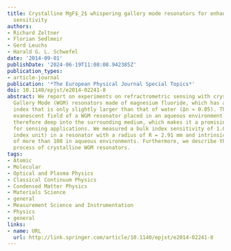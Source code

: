 ```yaml
---
title: Crystalline MgF$_2$ whispering gallery mode resonators for enhanced bulk index
  sensitivity
authors:
- Richard Zeltner
- Florian Sedlmeir
- Gerd Leuchs
- Harald G. L. Schwefel
date: '2014-09-01'
publishDate: '2024-06-19T11:08:08.942385Z'
publication_types:
- article-journal
publication: '*The European Physical Journal Special Topics*'
doi: 10.1140/epjst/e2014-02241-8
abstract: We report on experiments on refractrometric sensing with crystalline Whispering
  Gallery Mode (WGM) resonators made of magnesium fluoride, which has a refractive
  index that is only slightly larger than that of water (Δn ≈ 0.05). The resulting
  evanescent field of a WGM resonator placed in an aqueous environment penetrates
  therefore deep into the surrounding medium, which makes it a promising candidate
  for sensing applications. We measured a bulk index sensitivity of 1.09 nm/RIU (refractive
  index unit) in a resonator with a radius of R = 2.91 mm and intrinsic Q-factors
  of more than 108 in aqueous environments. Furthermore, we describe the fabrication
  process of crystalline WGM resonators.
tags:
- Atomic
- Molecular
- Optical and Plasma Physics
- Classical Continuum Physics
- Condensed Matter Physics
- Materials Science
- general
- Measurement Science and Instrumentation
- Physics
- general
links:
- name: URL
  url: http://link.springer.com/article/10.1140/epjst/e2014-02241-8
---
```

